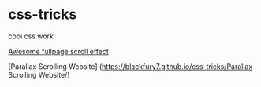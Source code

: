 # css-tricks
cool css work


[Awesome fullpage scroll effect](https://blackfury7.github.io/css-tricks/awesome-fullpage-scroll-effect/)


[Parallax Scrolling Website] (https://blackfury7.github.io/css-tricks/Parallax Scrolling Website/)
